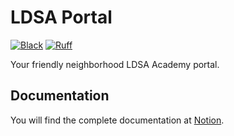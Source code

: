 # LDSA Portal

[![Black](https://img.shields.io/badge/code%20style-black-000000.svg)](https://github.com/psf/black) [![Ruff](https://img.shields.io/endpoint?url=https://raw.githubusercontent.com/astral-sh/ruff/main/assets/badge/v2.json)](https://github.com/astral-sh/ruff)

Your friendly neighborhood LDSA Academy portal.

## Documentation

You will find the complete documentation at [Notion](https://marble-van-259.notion.site/DevOps-Documentation-9b98a4d496524d9ea16824febeb0fec9?pvs=4).
